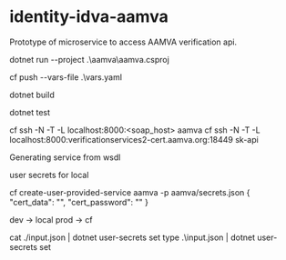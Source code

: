 # identity-idva-aamva

Prototype of microservice to access AAMVA verification api.

dotnet run --project .\aamva\aamva.csproj

 cf push --vars-file .\vars.yaml

 dotnet build

 dotnet test


 cf ssh -N -T -L localhost:8000:<soap_host> aamva
 cf ssh -N -T -L localhost:8000:verificationservices2-cert.aamva.org:18449 sk-api




 Generating service from wsdl
 

user secrets for local


 cf create-user-provided-service aamva -p aamva/secrets.json
 {
  "cert_data": "",
  "cert_password": ""
}


 dev -> local
 prod -> cf



cat ./input.json | dotnet user-secrets set
type .\input.json | dotnet user-secrets set